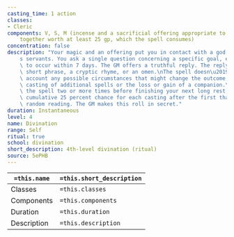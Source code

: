 ```yaml
---
casting_time: 1 action
classes:
- Cleric
components: V, S, M (incense and a sacrificial offering appropriate to your religion,
    together worth at least 25 gp, which the spell consumes)
concentration: false
description: "Your magic and an offering put you in contact with a god or a god\u2019\
    s servants. You ask a single question concerning a specific goal, event, or activity\
    \ to occur within 7 days. The GM offers a truthful reply. The reply might be a\
    \ short phrase, a cryptic rhyme, or an omen.\nThe spell doesn\u2019t take into\
    \ account any possible circumstances that might change the outcome, such as the\
    \ casting of additional spells or the loss or gain of a companion.\nIf you cast\
    \ the spell two or more times before finishing your next long rest, there is a\
    \ cumulative 25 percent chance for each casting after the first that you get a\
    \ random reading. The GM makes this roll in secret."
duration: Instantaneous
level: 4
name: Divination
range: Self
ritual: true
school: divination
short_description: 4th-level divination (ritual)
source: 5ePHB
---
```


| `=this.name` | `=this.short_description` |
| ------------ | ------------------------- |
| Classes      | `=this.classes`           |
| Components   | `=this.components`        |
| Duration     | `=this.duration`          |
| Description  | `=this.description`       |